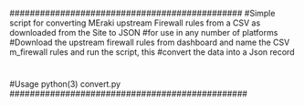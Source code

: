 ##############################################
#Simple script for converting MEraki upstream Firewall rules from a CSV as downloaded from the Site to JSON
#for use in any number of platforms
#Download the upstream firewall rules from dashboard and name the CSV m_firewall rules and run the script, this
#convert the data into a Json record
#
#Usage python(3) convert.py
###############################################
